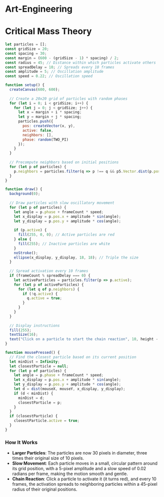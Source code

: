 # Art-Engineering



# Critical Mass Theory

```javascript
let particles = [];
const gridSize = 20;
const spacing = 30;
const margin = (600 - (gridSize - 1) * spacing) / 2;
const radius = 45; // Distance within which particles activate others
const spreadDelay = 10; // Spreads every 10 frames
const amplitude = 5; // Oscillation amplitude
const speed = 0.22; // Oscillation speed

function setup() {
  createCanvas(600, 600);
  
  // Create a 20x20 grid of particles with random phases
  for (let i = 0; i < gridSize; i++) {
    for (let j = 0; j < gridSize; j++) {
      let x = margin + i * spacing;
      let y = margin + j * spacing;
      particles.push({
        pos: createVector(x, y),
        active: false,
        neighbors: [],
        phase: random(TWO_PI)
      });
    }
  }
  
  // Precompute neighbors based on initial positions
  for (let p of particles) {
    p.neighbors = particles.filter(q => p !== q && p5.Vector.dist(p.pos, q.pos) < radius);
  }
}

function draw() {
  background(0);
  
  // Draw particles with slow oscillatory movement
  for (let p of particles) {
    let angle = p.phase + frameCount * speed;
    let x_display = p.pos.x + amplitude * sin(angle);
    let y_display = p.pos.y + amplitude * cos(angle);
    
    if (p.active) {
      fill(255, 0, 0); // Active particles are red
    } else {
      fill(255); // Inactive particles are white
    }
    noStroke();
    ellipse(x_display, y_display, 18, 18); // Triple the size
  }
  
  // Spread activation every 10 frames
  if (frameCount % spreadDelay === 0) {
    let activeParticles = particles.filter(p => p.active);
    for (let p of activeParticles) {
      for (let q of p.neighbors) {
        if (!q.active) {
          q.active = true;
        }
      }
    }
  }
  
  // Display instructions
  fill(255);
  textSize(16);
  text("Click on a particle to start the chain reaction", 10, height - 20);
}

function mousePressed() {
  // Find the closest particle based on its current position
  let minDist = Infinity;
  let closestParticle = null;
  for (let p of particles) {
    let angle = p.phase + frameCount * speed;
    let x_display = p.pos.x + amplitude * sin(angle);
    let y_display = p.pos.y + amplitude * cos(angle);
    let d = dist(mouseX, mouseY, x_display, y_display);
    if (d < minDist) {
      minDist = d;
      closestParticle = p;
    }
  }
  if (closestParticle) {
    closestParticle.active = true;
  }
}
```

### How It Works

- **Larger Particles**: The particles are now 30 pixels in diameter, three times their original size of 10 pixels.
- **Slow Movement**: Each particle moves in a small, circular pattern around its grid position, with a 5-pixel amplitude and a slow speed of 0.02 radians per frame, making the motion smooth and gentle.
- **Chain Reaction**: Click a particle to activate it (it turns red), and every 10 frames, the activation spreads to neighboring particles within a 45-pixel radius of their original positions.